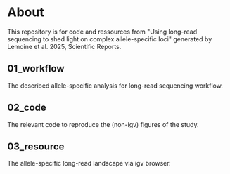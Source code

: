 # About
This repository is for code and ressources from "Using long-read sequencing to shed light on complex allele-specific loci" generated by Lemoine et al. 2025, Scientific Reports.

## 01_workflow
The described allele-specific analysis for long-read sequencing workflow.

## 02_code
The relevant code to reproduce the (non-igv) figures of the study.

## 03_resource
The allele-specific long-read landscape via igv browser.
